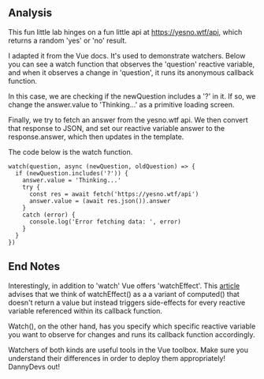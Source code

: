 ## Analysis

This fun little lab hinges on a fun little api at <https://yesno.wtf/api>, which returns a random 'yes' or 'no' result.

I adapted it from the Vue docs. It's used to demonstrate watchers. Below you can see a watch function that observes the 'question' reactive variable, and when it observes a change in 'question', it runs its anonymous callback function.

In this case, we are checking if  the newQuestion includes a '?' in it. If so, we change the answer.value to 'Thinking...' as a primitive loading screen.

Finally, we try to fetch an answer from the yesno.wtf api. We then convert that response to JSON, and set our reactive variable answer to the response.answer, which then updates in the template.

The code below is the watch function.

```
watch(question, async (newQuestion, oldQuestion) => {
  if (newQuestion.includes('?')) {
    answer.value = 'Thinking...'
    try {
      const res = await fetch('https://yesno.wtf/api')
      answer.value = (await res.json()).answer
    }
    catch (error) {
      console.log('Error fetching data: ', error)
    }
  }
})
```

## End Notes

Interestingly, in addition to 'watch' Vue offers 'watchEffect'. This [article](https://markus.oberlehner.net/blog/watch-vs-watcheffect-when-to-use-what-with-vue/) advises that we think of watchEffect() as a a variant of computed() that doesn't return a value but instead triggers side-effects for every reactive variable referenced  within its callback function.

Watch(), on the other hand, has you specify which specific reactive variable you want to observe for changes and runs its callback function accordingly.

Watchers of both kinds are useful tools in the Vue toolbox. Make sure you understand their differences in order to deploy them appropriately! DannyDevs out!
